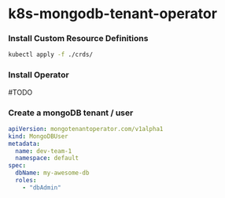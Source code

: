 # k8s-mongodb-tenant-operator

### Install Custom Resource Definitions
```sh
kubectl apply -f ./crds/
```


### Install Operator 
#TODO

### Create a mongoDB tenant / user

```yaml
apiVersion: mongotenantoperator.com/v1alpha1
kind: MongoDBUser
metadata:
  name: dev-team-1
  namespace: default
spec:
  dbName: my-awesome-db
  roles:
    - "dbAdmin"
```
